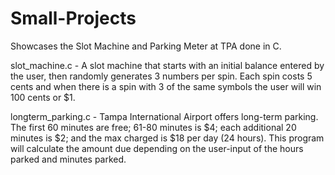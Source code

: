 # Small-Projects
Showcases the Slot Machine and Parking Meter at TPA done in C.

slot_machine.c - A slot machine that starts with an initial balance entered by
                 the user, then randomly generates 3 numbers per spin. Each spin
                 costs 5 cents and when there is a spin with 3 of the same symbols
                 the user will win 100 cents or $1.
                 
longterm_parking.c - Tampa International Airport offers long-term parking. The
                     first 60 minutes are free; 61-80 minutes is $4; each additional
                     20 minutes is $2; and the max charged is $18 per day (24 hours).
                     This program will calculate the amount due depending on the 
                     user-input of the hours parked and minutes parked.
